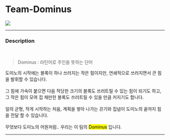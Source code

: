 # Team-Dominus
<p>
    <img src = "https://avatars.githubusercontent.com/u/216260753?s=200&v=4"/>
</p>

---

### Description

<br>

> Dominus : 라틴어로 주인을 뜻하는 단어

도미노의 시작에는 블록이 하나 쓰러지는 작은 힘이지만, 연쇄적으로 쓰러지면서 큰 힘을 발휘할 수 있습니다. 
<br>
<br>
그 힘에 가속이 붙으면 다음 적당한 크기의 블록도 쓰러트릴 수 있는 힘이 되기도 하고, <br>
그 작은 힘이 모여 집 채만한 블록도 쓰러트릴 수 있을 만큼 커지기도 합니다.
<br>
<br>
일의 균형, 작게 시작하는 처음, 계획을 쌓아 나가는 끈기와 집념이 도미노의 끝까지 힘을 전달 할 수 있습니다.
<br>
<br>
무엇보다 도미노의 어원처럼.. 우리는 이 팀의 <mark>Dominus</mark> 입니다.

---

